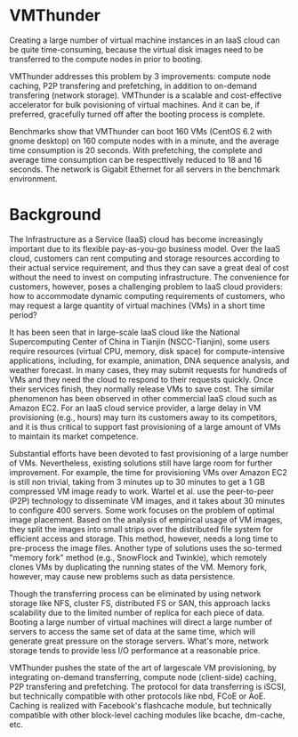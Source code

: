 VMThunder
=========
Creating a large number of virtual machine instances in an IaaS
cloud can be quite time-consuming, because the virtual disk
images need to be transferred to the compute nodes in prior to
booting. 

VMThunder addresses this problem by 3 improvements: compute node 
caching, P2P transfering and prefetching, in addition to on-demand 
transfering (network storage). VMThunder is a scalable and cost-effective
accelerator for bulk povisioning of virtual machines. And it can
be, if preferred, gracefully turned off after the booting process is
complete.

Benchmarks show that VMThunder can boot 160 VMs (CentOS 6.2 with
gnome desktop) on 160 compute nodes with in a minute, and
the average time consumption is 20 seconds. With prefetching, the
complete and average time consumption can be respecttively reduced
to 18 and 16 seconds. The network is Gigabit Ethernet for all
servers in the benchmark environment.

Background
============
The Infrastructure as a Service (IaaS) cloud has become
increasingly important due to its flexible pay-as-you-go business 
model. Over the IaaS cloud, customers
can rent computing and storage resources
according to their actual service requirement, and thus
they can save a great deal of cost without the need to
invest on computing infrastructure. The convenience
for customers, however, poses a challenging problem
to IaaS cloud providers: how to accommodate dynamic
computing requirements of customers, who may
request a large quantity of virtual machines (VMs) in
a short time period?

It has been seen that in large-scale IaaS cloud
like the National Supercomputing Center of China
in Tianjin (NSCC-Tianjin), some users require
resources (virtual CPU, memory, disk space) for
compute-intensive applications, including, for example,
animation, DNA sequence analysis, and weather
forecast. In many cases, they may submit requests
for hundreds of VMs and they need the cloud to
respond to their requests quickly. Once their services
finish, they normally release VMs to save cost. The
similar phenomenon has been observed in other commercial
IaaS cloud such as Amazon EC2.
For an IaaS cloud service provider, a large delay in
VM provisioning (e.g., hours) may turn its customers
away to its competitors, and it is thus critical to
support fast provisioning of a large amount of VMs
to maintain its market competence.

Substantial efforts have been devoted to fast provisioning
of a large number of VMs. Nevertheless,
existing solutions still have large room for further
improvement. For example, the time for provisioning
VMs over Amazon EC2 is still non trivial, taking from
3 minutes up to 30 minutes to get a 1 GB compressed
VM image ready to work. Wartel et al. use
the peer-to-peer (P2P) technology to disseminate VM
images, and it takes about 30 minutes to configure 400
servers. Some work focuses on the problem
of optimal image placement. Based on the analysis
of empirical usage of VM images, they split
the images into small strips over the distributed file
system for efficient access and storage. This method,
however, needs a long time to pre-process the image
files. Another type of solutions uses the so-termed
"memory fork" method (e.g., SnowFlock and Twinkle), 
which remotely clones VMs by duplicating
the running states of the VM. Memory fork, however,
may cause new problems such as data persistence.

Though the transferring process can be eliminated by using network
storage like NFS, cluster FS, distributed FS or SAN, this approach
lacks scalability due to the limited number of replica for each piece
of data. Booting a large number of virtual machines will direct a
large number of servers to access the same set of data at the same
time, which will generate great pressure on the storage servers.
What's more, network storage tends to provide less I/O performance
at a reasonable price.

VMThunder pushes the state of the art of largescale VM provisioning, 
by integrating on-demand transferring, compute node (client-side) 
caching, P2P transfering and prefetching. The protocol for data 
transferring is iSCSI, but technically compatible with other 
protocols like nbd, FCoE or AoE. Caching is realized with Facebook's 
flashcache module, but technically compatible with other block-level 
caching modules like bcache, dm-cache, etc.
  
    



